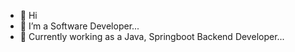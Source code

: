- 👋 Hi
- 👀 I’m a Software Developer...
- 🌱 Currently working as a Java, Springboot Backend Developer...

<!---
naveen281298kumar/naveen281298kumar is a ✨ special ✨ repository because its `README.md` (this file) appears on your GitHub profile.
You can click the Preview link to take a look at your changes.
--->

